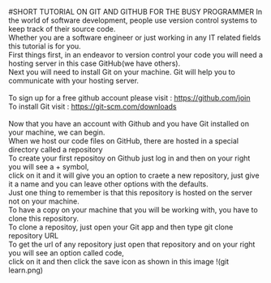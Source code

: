 #SHORT TUTORIAL ON GIT AND GITHUB FOR THE BUSY PROGRAMMER
In the world of software development, people use version control systems to keep track of their source code.<br>
Whether you are a software engineer or just working in any IT related fields this tutorial is for you.<br>
First things first, in an endeavor to version control your code you will need a hosting server in this case GitHub(we have others).<br>
Next you will need to install Git on your machine. Git will help you to communicate with your hosting server.<br>
<br>
To sign up for a free github account please visit : https://github.com/join <br>
To install Git visit : https://git-scm.com/downloads <br><br>
Now that you have an account with Github and you have Git installed on your machine, we can begin.<br>
When we host our code files on GitHub, there are hosted in a special directory called a repository<br>
To create your first repositoy on Github just log in and then on your right you will see a + symbol,<br>
 click on it and it will give you an option to craete a new repository, just give it a name and you can leave other options with the defaults.<br>
 Just one thing to remember is that this repository is hosted on the server not on your machine.<br>
 To have a copy on your machine that you will be working with, you have to clone this repository.<br>
 To clone a repositoy, just open your Git app and then type git clone repository URL <br>
 To get the url of any repository just open that repository and on your right you will see an option called code,<br>
 click on it and then click the save icon as shown in this image !(git learn.png)<br>




